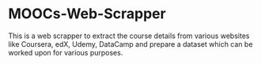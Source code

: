 # MOOCs-Web-Scrapper
This is a web scrapper to extract the course details from various websites like Coursera, edX, Udemy, DataCamp and prepare a dataset which can be worked upon for various purposes.
